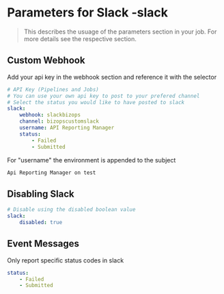 <!-- markdownlint-disable MD033 -->
# Parameters for Slack -slack

> This describes the usuage of the parameters section in your job. For more details see the respective section.

## Custom Webhook

Add your api key in the webhook section and reference it with the selector

```yml
# API Key (Pipelines and Jobs)
# You can use your own api key to post to your prefered channel
# Select the status you would like to have posted to slack
slack:
    webhook: slackbizops
    channel: bizopscustomslack
    username: API Reporting Manager
    status:
        - Failed
        - Submitted
```

For "username" the environment is appended to the subject

```html
Api Reporting Manager on test
```

## Disabling Slack

```yml
# Disable using the disabled boolean value
slack:
    disabled: true
```

## Event Messages

Only report specific status codes in slack

```yml
status:
    - Failed
    - Submitted
```
